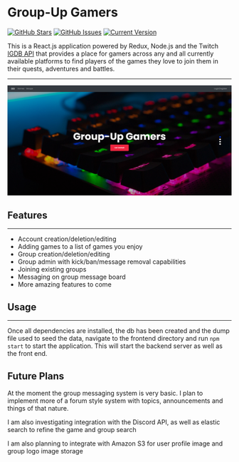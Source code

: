 # Group-Up Gamers

[![GitHub Stars](https://img.shields.io/github/stars/janderson77/group-up-gamers.svg)](https://github.com/janderson77/group-up-gamers/stargazers) [![GitHub Issues](https://img.shields.io/github/issues/janderson77/group-up-gamers.svg)](https://github.com/janderson77/group-up-gamers/issues) [![Current Version](https://img.shields.io/badge/version-1.0.0-green.svg)](https://github.com/janderson77/group-up-gamers)

This is a React.js application powered by Redux, Node.js and the Twitch [IGDB API](https://api-docs.igdb.com/) that provides a place for gamers across any and all currently available platforms to find players of the games they love to join them in their quests, adventures and battles.

---

[![Front-Page-Preview](https://github.com/janderson77/group-up-gamers/blob/main/GGFrontPage.png)](https://github.com/janderson77/group-up-gamers/blob/main/GGFrontPage.png)

## Features

---

* Account creation/deletion/editing
* Adding games to a list of games you enjoy
* Group creation/deletion/editing
* Group admin with kick/ban/message removal capabilities
* Joining existing groups
* Messaging on group message board
* More amazing features to come

## Usage

---

Once all dependencies are installed, the db has been created and the dump file used to seed the data, navigate to the frontend directory and run `npm start` to start the application. This will start the backend server as well as the front end.

## Future Plans

At the moment the group messaging system is very basic. I plan to implement more of a forum style system with topics, announcements and things of that nature.

I am also investigating integration with the Discord API, as well as elastic search to refine the game and group search

I am also planning to integrate with Amazon S3 for user profile image and group logo image storage
